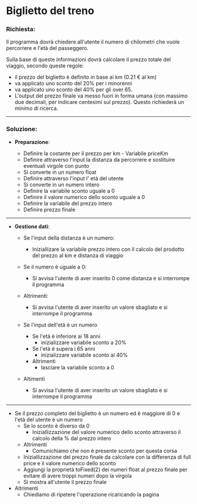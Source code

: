 # Biglietto del treno

### Richiesta:

Il programma dovrà chiedere all'utente il numero di chilometri che vuole percorrere e l'età del passeggero.

Sulla base di queste informazioni dovrà calcolare il prezzo totale del viaggio, secondo queste regole:

 - il prezzo del biglietto è definito in base ai km (0.21 € al km)
 - va applicato uno sconto del 20% per i minorenni
 - va applicato uno sconto del 40% per gli over 65.
 - L'output del prezzo finale va messo fuori in forma umana (con massimo due decimali, per indicare centesimi sul prezzo). Questo richiederà un minimo di ricerca.

--- 

 ### Soluzione:

  - **Preparazione**: 

    - Definire la costante per il prezzo per km - Variabile priceKm
    - Definire attraverso l'input la distanza da percorrere e sostituire eventuali virgole con punto
    - Si converte in un numero float
    - Definire attraverso l'input l' età del utente
    - Si converte in un numero intero 
    - Definire la variabile sconto uguale a 0 
    - Definire il valore numerico dello sconto uguale a 0 
    - Definire la variabile del prezzo intero
    - Definire prezzo finale

---

  - **Gestione dati**: 

     - Se l'input della distanza è un numero: 
        - Iniziallizare la variabile prezzo intero con il calcolo del prodotto del prezzo al km e distanza di viaggio
    - Se il numero è uguale a 0:
        - Si avvisa l'utente di aver inserito 0 come distanza e si interrompe il programma 
    - Altrimenti: 
        - Si avvisa l'utente di aver inserito un valore sbagliato e si interrompe il programma 


    - Se l'input dell'età è un numero 
        - Se l'età è inferiore ai 18 anni 
            - inizializzare variabile sconto a 20%  
        - Se l'età è supera i 65 anni 
            - inizializzare variabile sconto al 40% 
        - Altrimenti 
            - lasciare la variabile sconto a 0
    - Altimenti
         - Si avvisa l'utente di aver inserito un valore sbagliato e si interrompe il programma

---

  - Se il prezzo completo del biglietto è un numero ed è maggiore di 0 e l'età del utente è un numero 
    - Se lo sconto è diverso da 0 
      - Iniziallizzazione del valore numerico dello sconto attraverso il calcolo della % dal prezzo intero
    - Altrimenti 
      - Comunichiamo che non è presente sconto per questa corsa
    - Iniziallizzazione del prezzo finale da calcolare con la differenza di full price e il valore numerico dello sconto 
    - Aggiungi la proprietà toFixed(2) dei numeri float al prezzo finale per evitare di avere troppi numeri dopo la virgola
    - Si mostra all'utente il prezzo finale
  - Altrimenti 
    - Chiediamo di ripetere l'operazione ricaricando la pagina

